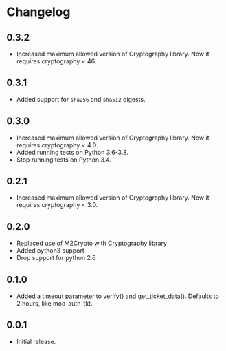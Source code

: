 # Changelog

## 0.3.2

* Increased maximum allowed version of Cryptography library.
  Now it requires cryptography < 46.

## 0.3.1

* Added support for `sha256` and `sha512` digests.

## 0.3.0

* Increased maximum allowed version of Cryptography library.
  Now it requires cryptography < 4.0.
* Added running tests on Python 3.6-3.8.
* Stop running tests on Python 3.4.

## 0.2.1

* Increased maximum allowed version of Cryptography library.
  Now it requires cryptography < 3.0.

## 0.2.0

* Replaced use of M2Crypto with Cryptography library
* Added python3 support
* Drop support for python 2.6

## 0.1.0

* Added a timeout parameter to verify() and get_ticket_data(). Defaults
  to 2 hours, like mod_auth_tkt.

## 0.0.1

* Initial release.
